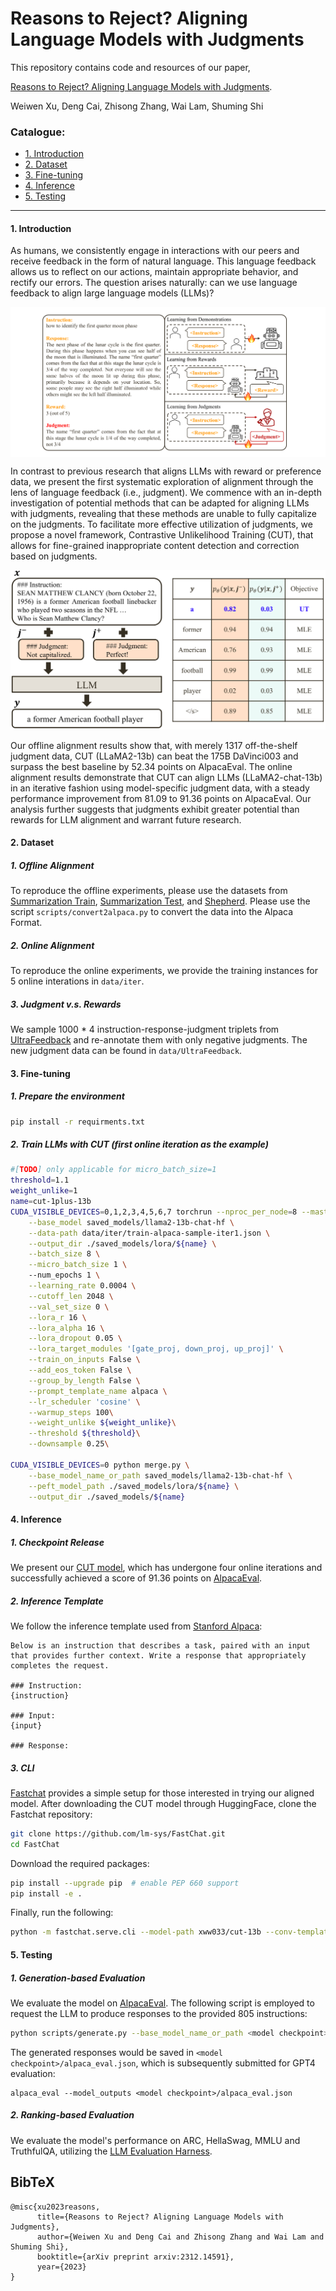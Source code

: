 # Reasons to Reject? Aligning Language Models with Judgments

This repository contains code and resources of our paper,

[Reasons to Reject? Aligning Language Models with Judgments](https://arxiv.org/abs/2312.14591).

Weiwen Xu, Deng Cai, Zhisong Zhang, Wai Lam, Shuming Shi

<span id='all_catelogue'/>

### Catalogue:
* <a href='#introduction'>1. Introduction</a>
* <a href='#dataset'>2. Dataset</a>
* <a href='#train'>3. Fine-tuning</a>
* <a href='#inference'>4. Inference</a>
* <a href='#test'>5. Testing</a>
****

<span id='introduction'/>

#### 1. Introduction

As humans, we consistently engage in interactions with our peers and receive feedback in the form of natural language. This language feedback allows us to reflect on our actions, maintain appropriate behavior, and rectify our errors. The question arises naturally: can we use language feedback to align large language models (LLMs)? 

<img src="./assets/intro.png" alt="intro" align=center />

In contrast to previous research that aligns LLMs with reward or preference data, we present the first systematic exploration of alignment through the lens of language feedback (i.e., judgment). We commence with an in-depth investigation of potential methods that can be adapted for aligning LLMs with judgments, revealing that these methods are unable to fully capitalize on the judgments. To facilitate more effective utilization of judgments, we propose a novel framework, Contrastive Unlikelihood Training (CUT), that allows for fine-grained inappropriate content detection and correction based on judgments. 


<p align="center">
<img src="./assets/toy.png" alt="CUT" width="600"/>
</p>


Our offline alignment results show that, with merely 1317 off-the-shelf judgment data, CUT (LLaMA2-13b) can beat the 175B DaVinci003 and surpass the best baseline by 52.34 points on AlpacaEval. The online alignment results demonstrate that CUT can align LLMs (LLaMA2-chat-13b) in an iterative fashion using model-specific judgment data, with a steady performance improvement from 81.09 to 91.36 points on AlpacaEval. Our analysis further suggests that judgments exhibit greater potential than rewards for LLM alignment and warrant future research.

<span id='dataset'/>

#### 2. Dataset

##### 1. Offline Alignment

To reproduce the offline experiments, please use the datasets from [Summarization Train](https://openaipublic.blob.core.windows.net/critiques/dataset/critiques/train.jsonl.gz), [Summarization Test](https://openaipublic.blob.core.windows.net/critiques/dataset/critiques/test.jsonl.gz), and [Shepherd](https://github.com/facebookresearch/Shepherd).
Please use the script `scripts/convert2alpaca.py` to convert the data into the Alpaca Format.


##### 2. Online Alignment

To reproduce the online experiments, we provide the training instances for 5 online interations in `data/iter`. 

##### 3. Judgment v.s. Rewards

We sample 1000 * 4 instruction-response-judgment triplets from [UltraFeedback](https://github.com/OpenBMB/UltraFeedback) and re-annotate them with only negative judgments. The new judgment data can be found in `data/UltraFeedback`.

<span id='train'/>

#### 3. Fine-tuning

##### 1. Prepare the environment

```bash
pip install -r requirments.txt
```

##### 2. Train LLMs with CUT (first online iteration as the example)

```bash
#[TODO] only applicable for micro_batch_size=1
threshold=1.1
weight_unlike=1
name=cut-1plus-13b
CUDA_VISIBLE_DEVICES=0,1,2,3,4,5,6,7 torchrun --nproc_per_node=8 --master_port=1233 finetune_unlikelihood.py \
    --base_model saved_models/llama2-13b-chat-hf \
    --data-path data/iter/train-alpaca-sample-iter1.json \
    --output_dir ./saved_models/lora/${name} \
    --batch_size 8 \
    --micro_batch_size 1 \ 
    --num_epochs 1 \
    --learning_rate 0.0004 \
    --cutoff_len 2048 \
    --val_set_size 0 \
    --lora_r 16 \
    --lora_alpha 16 \
    --lora_dropout 0.05 \
    --lora_target_modules '[gate_proj, down_proj, up_proj]' \
    --train_on_inputs False \
    --add_eos_token False \
    --group_by_length False \
    --prompt_template_name alpaca \
    --lr_scheduler 'cosine' \
    --warmup_steps 100\
    --weight_unlike ${weight_unlike}\
    --threshold ${threshold}\
    --downsample 0.25\

CUDA_VISIBLE_DEVICES=0 python merge.py \
    --base_model_name_or_path saved_models/llama2-13b-chat-hf \
    --peft_model_path ./saved_models/lora/${name} \
    --output_dir ./saved_models/${name}
```

<span id='inference'/>

#### 4. Inference

##### 1. Checkpoint Release

We present our [CUT model](https://huggingface.co/xww033/cut-13b), which has undergone four online iterations and successfully achieved a score of 91.36 points on [AlpacaEval](https://tatsu-lab.github.io/alpaca_eval).

##### 2. Inference Template

We follow the inference template used from [Stanford Alpaca](https://github.com/tatsu-lab/stanford_alpaca):

```
Below is an instruction that describes a task, paired with an input that provides further context. Write a response that appropriately completes the request.

### Instruction:
{instruction}

### Input:
{input}

### Response:
```

##### 3. CLI

[Fastchat](https://github.com/lm-sys/FastChat) provides a simple setup for those interested in trying our aligned model. After downloading the CUT model through HuggingFace, clone the Fastchat repository:

```bash
git clone https://github.com/lm-sys/FastChat.git
cd FastChat
```

Download the required packages:

```bash
pip install --upgrade pip  # enable PEP 660 support
pip install -e .
```

Finally, run the following:

```bash
python -m fastchat.serve.cli --model-path xww033/cut-13b --conv-template alpaca
```


<span id='test'/>

#### 5. Testing

##### 1. Generation-based Evaluation

We evaluate the model on [AlpacaEval](https://tatsu-lab.github.io/alpaca_eval). 
The following script is employed to request the LLM to produce responses to the provided 805 instructions:

```bash
python scripts/generate.py --base_model_name_or_path <model checkpoint>
```

The generated responses would be saved in `<model checkpoint>/alpaca_eval.json`, which is subsequently submitted for GPT4 evaluation:

```
alpaca_eval --model_outputs <model checkpoint>/alpaca_eval.json
```

##### 2. Ranking-based Evaluation

We evaluate the model's performance on ARC, HellaSwag, MMLU and TruthfulQA, utilizing the [LLM Evaluation Harness](https://github.com/EleutherAI/lm-evaluation-harness).

## BibTeX

```
@misc{xu2023reasons,
      title={Reasons to Reject? Aligning Language Models with Judgments}, 
      author={Weiwen Xu and Deng Cai and Zhisong Zhang and Wai Lam and Shuming Shi},
      booktitle={arXiv preprint arxiv:2312.14591},
      year={2023}
}
```
